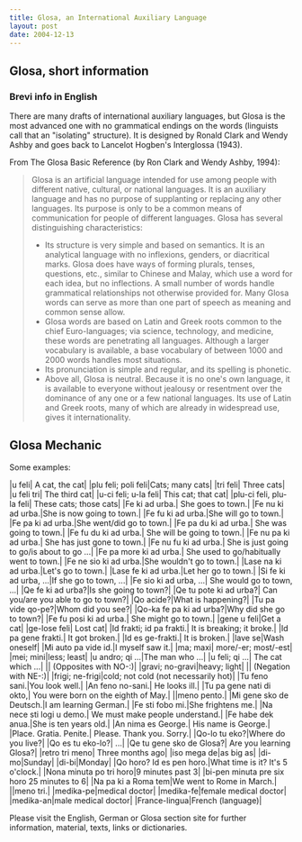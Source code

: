 ```yaml
---
title: Glosa, an International Auxiliary Language
layout: post
date: 2004-12-13
---
```



## Glosa, short information

### Brevi info in English

There are many drafts of international auxiliary languages, but Glosa is the most advanced one with no grammatical endings on the words (linguists call that an "isolating" structure). It is designed by Ronald Clark and Wendy Ashby and goes back to Lancelot Hogben's Interglossa (1943).

From The Glosa Basic Reference (by Ron Clark and Wendy Ashby, 1994):

> Glosa is an artificial language intended for use among people with different native, cultural, or national languages. It is an auxiliary language and has no purpose of supplanting or replacing any other languages. Its purpose is only to be a common means of communication for people of different languages. Glosa has several distinguishing characteristics:
> - Its structure is very simple and based on semantics. It is an analytical language with no inflexions, genders, or diacritical marks. Glosa does have ways of forming plurals, tenses, questions, etc., similar to Chinese and Malay, which use a word for each idea, but no inflections. A small number of words handle grammatical relationships not otherwise provided for. Many Glosa words can serve as more than one part of speech as meaning and common sense allow. 
> - Glosa words are based on Latin and Greek roots common to the chief Euro-languages; via science, technology, and medicine, these words are penetrating all languages. Although a larger vocabulary is available, a base vocabulary of between 1000 and 2000 words handles most situations. 
> - Its pronunciation is simple and regular, and its spelling is phonetic. 
> - Above all, Glosa is neutral. Because it is no one's own language, it is available to everyone without jealousy or resentment over the dominance of any one or a few national languages. Its use of Latin and Greek roots, many of which are already in widespread use, gives it internationality. 

##  Glosa Mechanic 

Some examples:

|u feli| A cat, the cat|
|plu feli; poli feli|Cats; many cats|
|tri feli| Three cats|
|u feli tri| The third cat|
|u-ci feli; u-la feli| This cat; that cat|
|plu-ci feli, plu-la feli| These cats; those cats|
|Fe ki ad urba.| She goes to town.|
|Fe nu ki ad urba.|She is now going to town.|
|Fe fu ki ad urba.|She will go to town.|
|Fe pa ki ad urba.|She went/did go to town.|
|Fe pa du ki ad urba.| She was going to town.|
|Fe fu du ki ad urba.| She will be going to town.|
|Fe nu pa ki ad urba.| She has just gone to town.|
|Fe nu fu ki ad urba.| She is just going to go/is about to go ...|
|Fe pa more ki ad urba.| She used to go/habitually went to town.|
|Fe ne sio ki ad urba.|She wouldn't go to town.|
|Lase na ki ad urba.|Let's go to town.|
|Lase fe ki ad urba.|Let her go to town.|
|Si fe ki ad urba, ...|If she go to town, ...|
|Fe sio ki ad urba, ...| She would go to town, ...|
|Qe fe ki ad urba?|Is she going to town?|
|Qe tu pote ki ad urba?| Can you/are you able to go to town?|
|Qo acide?|What is happening?|
|Tu pa vide qo-pe?|Whom did you see?|
|Qo-ka fe pa ki ad urba?|Why did she go to town?|
|Fe fu posi ki ad urba.| She might go to town.|
|gene u feli|Get a cat|
|ge-lose feli| Lost cat|
|Id frakti; id pa frakti.| It is breaking; it broke.|
|Id pa gene frakti.| It got broken.|
|Id es ge-frakti.| It is broken.|
|lave se|Wash oneself|
|Mi auto pa vide id.|I myself saw it.|
|ma; maxi| more/-er; most/-est|
|mei; mini|less; least|
|u andro; qi ...|The man who ...|
|u feli; qi ...| The cat which ...|
|| (Opposites with NO-:)|
|gravi; no-gravi|heavy; light|
|| (Negation with NE-:)|
|frigi; ne-frigi|cold; not cold (not necessarily hot)|
|Tu feno sani.|You look well.|
|An feno no-sani.| He looks ill.|
|Tu pa gene nati di okto,| You were born on the eighth of May.|
||meno pento.|
|Mi gene sko de Deutsch.|I am learning German.|
|Fe sti fobo mi.|She frightens me.|
|Na nece sti logi u demo.| We must make people understand.|
|Fe habe dek anua.|She is ten years old.|
|An nima es George.| His name is George.|
|Place. Gratia. Penite.| Please. Thank you. Sorry.|
|Qo-lo tu eko?|Where do you live?|
|Qo es tu eko-lo?| ...|
|Qe tu gene sko de Glosa?| Are you learning Glosa?|
|retro tri meno| Three months ago|
|iso mega de|as big as|
|di-mo|Sunday|
|di-bi|Monday|
|Qo horo? Id es pen horo.|What time is it? It's 5 o'clock.|
|Nona minuta po tri horo|9 minutes past 3|
|bi-pen minuta pre six horo 25 minutes to 6|
|Na pa ki a Roma tem|We went to Rome in March.|
||meno tri.|
|medika-pe|medical doctor|
|medika-fe|female medical doctor|
|medika-an|male medical doctor|
|France-lingua|French (language)|

Please visit the English, German or Glosa section site for further information, material, texts, links or dictionaries.
